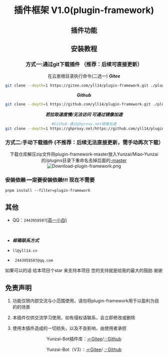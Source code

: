 <div align="center">

# 插件框架 V1.0(plugin-framework)

## 插件功能

 </div>

 <div align="center">
 
 ## 安装教程  
### 方式一:通过git下载插件  （推荐：后续可直接更新）
在云崽根目录执行命令(二选一)
***Gitee***
```sh
git clone --depth=1 https://gitee.com/yll14/plugin-framework.git ./plugins/plugin-framework/
```
***Github***
```sh
git clone --depth=1 https://github.com/yll14/plugin-framework.git ./plugins/plugin-framework/
```
***若拉取速度慢/无法访问 可通过镜像加速***
```sh
#Github-通过ghproxy.net镜像加速
git clone --depth=1 https://ghproxy.net/https://github.com/yll14/plugin-framework.git ./plugins/plugin-framework/
```
### 方式二:手动下载插件 (不推荐：后续无法直接更新，需手动再次下载）
下载仓库解压zip文件将plugin-framework-master放入Yunzai/Miao-Yunzai的/plugins目录下重命名去掉后面的<u>-master</u>
<img src='https://img.yll14.cn/i/2025/02/08/67a70020961d4.png'  alt='Download-plugin-framework.png'></img>
</div>

### ~~安装依赖 一定要安装依赖!!!~~ 现在不需要

```
pnpm install --filter=plugin-framework
```

## 其他

- QQ：`2443958507`[(高一小白)](https://qm.qq.com/cgi-bin/qm/qr?k=Vzr6Z6yISyfTNKic29xQEattdPxHldPW)

<br/>

- **_邮箱联系方式_**

- `ll@yll14.cn`

- ` 2443958507@qq.com`

如果可以的话 给本项目个star 来支持本项目 您的支持就是给我的最大的鼓励 谢谢

## 免责声明

1. 功能仅限内部交流与小范围使用，请勿将plugin-framework用于以盈利为目的的场景

2. 本插件仅供交流学习使用，如有侵权请联系，会立即修改或删除

3. 使用本插件造成的一切损失，以及不良影响，由使用者承担

<div align="center">

Yunzai-Bot插件库：[☞Gitee](https://gitee.com/yhArcadia/Yunzai-Bot-plugins-index)/[☞Github](https://github.com/yhArcadia/Yunzai-Bot-plugins-index)

Yunzai-Bot（V3）：[☞Gitee](https://gitee.com/Le-niao/Yunzai-Bot)/ [☞Github](https://github.com/Le-niao/Yunzai-Bot)

</div>
